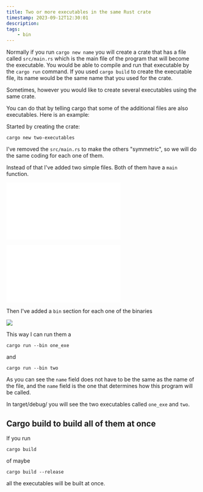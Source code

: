 ```yaml
---
title: Two or more executables in the same Rust crate
timestamp: 2023-09-12T12:30:01
description:
tags:
    - bin
---
```


Normally if you run `cargo new name` you will create a crate that has a file called `src/main.rs` which is the main file of the program that will become the executable.
You would be able to compile and run that executable by the `cargo run` command. If you used `cargo build` to create the executable file, its name would be the same name that you used for the crate.

Sometimes, however you would like to create several executables using the same crate.

You can do that by telling cargo that some of the additional files are also executables. Here is an example:

Started by creating the crate:

```
cargo new two-executables
```

I've removed the `src/main.rs` to make the others "symmetric", so we will do the same coding for each one of them.

Instead of that I've added two simple files. Both of them have a `main` function.

![](examples/two-executables/src/one.rs)

![](examples/two-executables/src/two.rs)

Then I've added a `bin` section for each one of the binaries


![](examples/two-executables/Cargo.toml)


This way I can run them a

```
cargo run --bin one_exe
```

and

```
cargo run --bin two
```

As you can see the `name` field does not have to be the same as the name of the file, and the `name` field is the one that determines how this program will be called.

In target/debug/ you will see the two executables called `one_exe` and `two`.

## Cargo build to build all of them at once

If you run

```
cargo build
```

of maybe

```
cargo build --release
```

all the executables will be built at once.


